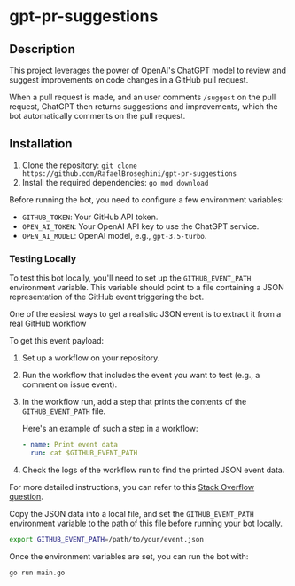 # gpt-pr-suggestions

## Description

This project leverages the power of OpenAI's ChatGPT model to review and suggest improvements on code changes in a GitHub pull request. 

When a pull request is made, and an user comments `/suggest` on the pull request, ChatGPT then returns suggestions and improvements, which the bot automatically comments on the pull request.

## Installation

1. Clone the repository: `git clone https://github.com/RafaelBroseghini/gpt-pr-suggestions`
2. Install the required dependencies: `go mod download`

Before running the bot, you need to configure a few environment variables:

- `GITHUB_TOKEN`: Your GitHub API token.
- `OPEN_AI_TOKEN`: Your OpenAI API key to use the ChatGPT service.
- `OPEN_AI_MODEL`: OpenAI model, e.g., `gpt-3.5-turbo`.

### Testing Locally

To test this bot locally, you'll need to set up the `GITHUB_EVENT_PATH` environment variable. This variable should point to a file containing a JSON representation of the GitHub event triggering the bot.

One of the easiest ways to get a realistic JSON event is to extract it from a real GitHub workflow

To get this event payload:

1. Set up a workflow on your repository.
2. Run the workflow that includes the event you want to test (e.g., a comment on issue event).
3. In the workflow run, add a step that prints the contents of the `GITHUB_EVENT_PATH` file. 

    Here's an example of such a step in a workflow:

    ```yaml
    - name: Print event data
      run: cat $GITHUB_EVENT_PATH
    ```

4. Check the logs of the workflow run to find the printed JSON event data.

For more detailed instructions, you can refer to this [Stack Overflow question](https://stackoverflow.com/questions/63803136/how-to-get-my-own-github-events-payload-json-for-testing-github-actions-locally).

Copy the JSON data into a local file, and set the `GITHUB_EVENT_PATH` environment variable to the path of this file before running your bot locally.

```bash
export GITHUB_EVENT_PATH=/path/to/your/event.json
```

Once the environment variables are set, you can run the bot with:

```bash
go run main.go
```
